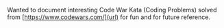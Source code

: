 Wanted to document interesting Code War Kata (Coding Problems) solved from [https://www.codewars.com/](url) for fun and for future reference.
